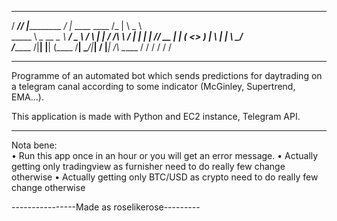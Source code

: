   _________ __                 __                   ____    _______   
 /   _____//  |_____________ _/  |_  ____   ____   /_   |   \   _  \  
 \_____  \\   __\_  __ \__  \\   __\/  _ \ /    \   |   |   /  /_\  \ 
 /        \|  |  |  | \// __ \|  | (  <_> )   |  \  |   |   \  \_/   \
/_______  /|__|  |__|  (____  /__|  \____/|___|  /  |___| /\ \_____  /
        \/                  \/                 \/         \/       \/ 
        
---------------------------------------------
Programme of an automated bot which sends predictions for daytrading on a telegram canal according to some indicator (McGinley, Supertrend, EMA…). 

This application is made with Python and EC2 instance, Telegram API.

---------------------------------------------

Nota bene:        
• Run this app once in an hour or you will get an error message.
• Actually getting only tradingview as furnisher need to do really few change otherwise
• Actually getting only BTC/USD as crypto need to do really few change otherwise

----------------Made as roselikerose---------
